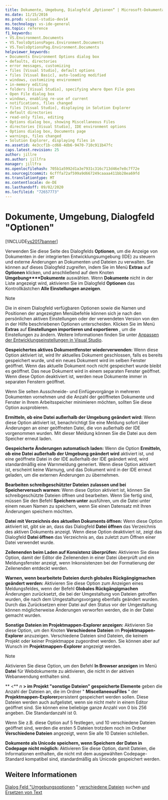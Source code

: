 ```yaml
---
title: Dokumente, Umgebung, Dialogfeld „Optionen“ | Microsoft-Dokumentation
ms.date: 11/15/2016
ms.prod: visual-studio-dev14
ms.technology: vs-ide-general
ms.topic: reference
f1_keywords:
- VS.Environment.Documents
- VS.ToolsOptionsPages.Environment.Documents
- VS.ToolsOptionsPag.Environment.Documents
helpviewer_keywords:
- Documents Environment Options dialog box
- defaults, directories
- error messages, customizing
- files [Visual Studio], default options
- files [Visual Basic], auto-loading modified
- windows, customizing environment
- in-memory editing
- folders [Visual Studio], specifying where Open File goes
- Open File dialog box
- windows, enabling re-use of current
- notifications, files changed
- files [Visual Studio], displaying in Solution Explorer
- default directories
- read-only files, editing
- Options dialog box, showing Miscellaneous Files
- directories [Visual Studio], IDE environment options
- Options dialog box, Documents page
- warnings, files changed
- Solution Explorer, displaying files in
ms.assetid: 4e3ccf1b-cd68-4db6-9470-710c911b47fc
caps.latest.revision: 25
author: jillre
ms.author: jillfra
manager: jillfra
ms.openlocfilehash: 705b1a5992d1a3e7931c316c713d46e7e8c7f72e
ms.sourcegitcommit: 6cfffa72af599a9d667249caaaa411bb28ea69fd
ms.translationtype: MT
ms.contentlocale: de-DE
ms.lasthandoff: 09/02/2020
ms.locfileid: "72657773"
---
```

# <a name="documents-environment-options-dialog-box"></a>Dokumente, Umgebung, Dialogfeld "Optionen"
[!INCLUDE[vs2017banner](../../includes/vs2017banner.md)]

Verwenden Sie diese Seite des Dialogfelds **Optionen**, um die Anzeige von Dokumenten in der integrierten Entwicklungsumgebung (IDE) zu steuern und externe Änderungen an Dokumenten und Dateien zu verwalten. Sie können auf dieses Dialogfeld zugreifen, indem Sie im Menü **Extras** auf **Optionen** klicken, und anschließend auf dem Knoten **Umgebung****Dokumente** auswählen. Wenn **Dokumente** nicht in der Liste angezeigt wird, aktivieren Sie im Dialogfeld **Optionen** das Kontrollkästchen **Alle Einstellungen anzeigen**.

> [!NOTE]
> Die in einem Dialogfeld verfügbaren Optionen sowie die Namen und Positionen der angezeigten Menübefehle können sich je nach den persönlichen aktiven Einstellungen oder der verwendeten Version von den in der Hilfe beschriebenen Optionen unterscheiden. Klicken Sie im Menü **Extras** auf **Einstellungen importieren und exportieren** , um die Einstellungen zu ändern. Weitere Informationen finden Sie unter [Anpassen der Entwicklungseinstellungen in Visual Studio](https://msdn.microsoft.com/22c4debb-4e31-47a8-8f19-16f328d7dcd3).

 **Gespeichertes aktives Dokumentfenster wiederverwenden:** Wenn diese Option aktiviert ist, wird Ihr aktuelles Dokument geschlossen, falls es bereits gespeichert wurde, und ein neues Dokument wird im selben Fenster geöffnet. Wenn das aktuelle Dokument noch nicht gespeichert wurde bleibt es geöffnet. Das neue Dokument wird in einem separaten Fenster geöffnet. Wenn diese Option deaktiviert ist, werden neue Dokumente immer in separaten Fenstern geöffnet.

 Wenn Sie selten Ausschneide- und Einfügevorgänge in mehreren Dokumenten vornehmen und die Anzahl der geöffneten Dokumente und Fenster in Ihrem Arbeitsspeicher minimieren möchten, sollten Sie diese Option ausprobieren.

 **Ermitteln, ob eine Datei außerhalb der Umgebung geändert wird:** Wenn diese Option aktiviert ist, benachrichtigt Sie eine Meldung sofort über Änderungen an einer geöffneten Datei, die von außerhalb der IDE vorgenommen wurden. Mit dieser Meldung können Sie die Datei aus dem Speicher erneut laden.

 **Gespeicherte Änderungen automatisch laden:** Wenn die Option **Ermitteln, ob eine Datei außerhalb der Umgebung geändert wird** aktiviert ist, und eine geöffnete Datei in der IDE außerhalb der IDE geändert wird, wird standardmäßig eine Warnmeldung generiert. Wenn diese Option aktiviert ist, erscheint keine Warnung, und das Dokument wird in der IDE erneut geladen, um die externen Änderungen zu übernehmen.

 **Bearbeiten schreibgeschützter Dateien zulassen und bei Speicherversuch warnen:** Wenn diese Option aktiviert ist, können Sie schreibgeschützte Dateien öffnen und bearbeiten. Wenn Sie fertig sind, müssen Sie den Befehl **Speichern unter** ausführen, um die Datei unter einem neuen Namen zu speichern, wenn Sie einen Datensatz mit Ihren Änderungen speichern möchten.

 **Datei mit Verzeichnis des aktuellen Dokuments öffnen:** Wenn diese Option aktiviert ist, gibt sie an, dass das Dialogfeld **Datei öffnen** das Verzeichnis des aktiven Dokuments anzeigt. Wenn diese Option deaktiviert ist, zeigt das Dialogfeld **Datei öffnen** das Verzeichnis an, das zuletzt zum Öffnen einer Datei verwendet wurde.

 **Zeilenenden beim Laden auf Konsistenz überprüfen:** Aktivieren Sie diese Option, damit der Editor die Zeilenenden in einer Datei überprüft und ein Meldungsfenster anzeigt, wenn Inkonsistenzen bei der Formatierung der Zeilenenden entdeckt werden.

 **Warnen, wenn bearbeitete Dateien durch globales Rückgängigmachen geändert werden:** Aktivieren Sie diese Option zum Anzeigen eines Meldungsfeldes, wenn der Befehl **Globales Rückgängigmachen** Änderungen zurücksetzt, die bei der Umgestaltung von Dateien getroffen wurden, die nach dem Umgestaltungsvorgang ebenfalls geändert wurden. Durch das Zurücksetzen einer Datei auf den Status vor der Umgestaltung können möglicherweise Änderungen verworfen werden, die in der Datei gemacht wurden.

 **Sonstige Dateien im Projektmappen-Explorer anzeigen:** Aktivieren Sie diese Option, um den Knoten **Verschiedene Dateien** im **Projektmappen-Explorer** anzuzeigen. Verschiedene Dateien sind Dateien, die keinem Projekt oder keiner Projektmappe zugeordnet werden. Sie können aber auf Wunsch im **Projektmappen-Explorer** angezeigt werden.

> [!NOTE]
> Aktivieren Sie diese Option, um den Befehl **In Browser anzeigen** im Menü **Datei** für Webdokumente zu aktivieren, die nicht in der aktiven Webanwendung enthalten sind.

 ** \<** *n* **> im Projekt "sonstige Dateien" gespeicherte Elemente** geben die Anzahl der Dateien an, die im Ordner " **MiscellaneousFiles** " der **Projektmappen-Explorer**persistent gespeichert werden sollen. Diese Dateien werden auch aufgelistet, wenn sie nicht mehr in einem Editor geöffnet sind. Sie können eine beliebige ganze Anzahl von 0 bis 256 angeben. Die Standardanzahl ist 0.

 Wenn Sie z.B. diese Option auf 5 festlegen, und 10 verschiedene Dateien geöffnet sind, werden die ersten 5 Dateien trotzdem noch im Ordner **Verschiedene Dateien** angezeigt, wenn Sie alle 10 Dateien schließen.

 **Dokumente als Unicode speichern, wenn Speichern der Daten in Codepage nicht möglich:** Aktivieren Sie diese Option, damit Dateien, die Informationen enthalten, die nicht mit dem ausgewählten Codepage-Standard kompatibel sind, standardmäßig als Unicode gespeichert werden.

## <a name="see-also"></a>Weitere Informationen
 [Dialog Feld "Umgebungsoptionen](../../ide/reference/environment-options-dialog-box.md) " [verschiedene Dateien](../../ide/reference/miscellaneous-files.md) suchen [und Ersetzen von Text](../../ide/finding-and-replacing-text.md)
